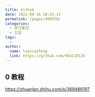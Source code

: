 ```yaml
---
title: Github
date: 2022-09-16 18:43:13
permalink: /pages/496978/
categories:
  - 学习笔记
  - 工具
tags:
  - 
author: 
  name: luoxiaofeng
  link: https://github.com/954118124
---
```

## 0 教程
<https://zhuanlan.zhihu.com/p/369486197>